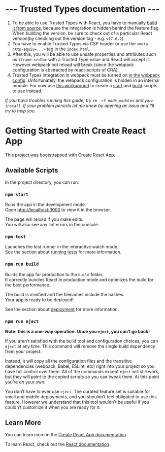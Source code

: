 # --- Trusted Types documentation ---

1. To be able to use Trusted Types with React, you have to manually [build it from
   source](https://github.com/facebook/react/pull/16157#issuecomment-529956920), because the integration is hidden behind
   the feature flag. When building the version, be sure to check out of a particular React version(by checking out the version tag - e.g. `v17.0.2`).
2. You have to enable Trusted Types via CSP header or use the `<meta http-equiv=...>` tag in the `index.html`.
3. After this, you will be able to use unsafe properties and attributes such as `iframe.srcDoc` with a Trusted Type
   value and React will accept it. However webpack hot reload will break (since the webpack configuration is abstracted
   by react-scripts of CRA).
4. Trusted Types integration in webpack must be turned on [in the webpack
   config](https://webpack.js.org/guides/csp/#trusted-types). Unfortunately, the webpack configuration is hidden in an
   internal module. For now use [this
   workaround](https://github.com/facebook/create-react-app/issues/10307#issuecomment-898889701) to create a
   [start](https://github.com/Siegrift/master-thesis/blob/master/code/tt-cra-app/scripts/start.js) and
   [build](https://github.com/Siegrift/master-thesis/blob/master/code/tt-cra-app/scripts/build.js) scripts to use instead.

_If you have troubles running this guide, try `rm -rf node_modules` and `yarn install`. If your problem persists let me
know by opening an issue and I'll try to help you._

# Getting Started with Create React App

This project was bootstrapped with [Create React App](https://github.com/facebook/create-react-app).

## Available Scripts

In the project directory, you can run:

### `npm start`

Runs the app in the development mode.\
Open [http://localhost:3000](http://localhost:3000) to view it in the browser.

The page will reload if you make edits.\
You will also see any lint errors in the console.

### `npm test`

Launches the test runner in the interactive watch mode.\
See the section about [running tests](https://facebook.github.io/create-react-app/docs/running-tests) for more information.

### `npm run build`

Builds the app for production to the `build` folder.\
It correctly bundles React in production mode and optimizes the build for the best performance.

The build is minified and the filenames include the hashes.\
Your app is ready to be deployed!

See the section about [deployment](https://facebook.github.io/create-react-app/docs/deployment) for more information.

### `npm run eject`

**Note: this is a one-way operation. Once you `eject`, you can’t go back!**

If you aren’t satisfied with the build tool and configuration choices, you can `eject` at any time. This command will remove the single build dependency from your project.

Instead, it will copy all the configuration files and the transitive dependencies (webpack, Babel, ESLint, etc) right into your project so you have full control over them. All of the commands except `eject` will still work, but they will point to the copied scripts so you can tweak them. At this point you’re on your own.

You don’t have to ever use `eject`. The curated feature set is suitable for small and middle deployments, and you shouldn’t feel obligated to use this feature. However we understand that this tool wouldn’t be useful if you couldn’t customize it when you are ready for it.

## Learn More

You can learn more in the [Create React App documentation](https://facebook.github.io/create-react-app/docs/getting-started).

To learn React, check out the [React documentation](https://reactjs.org/).
